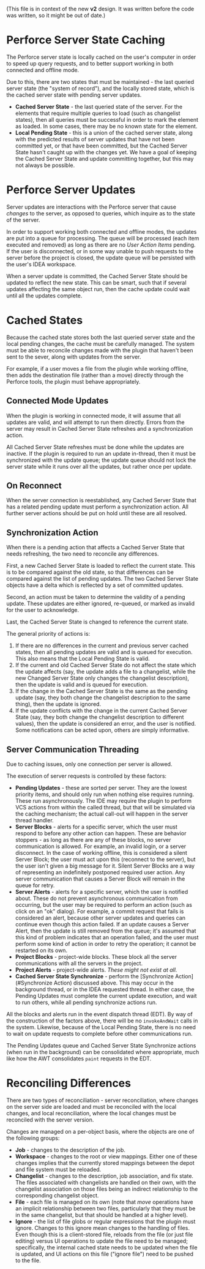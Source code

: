 (This file is in context of the new **v2** design.  It was written before the
code was written, so it might be out of date.)


# Perforce Server State Caching

The Perforce server state is locally cached on the user's computer in order
to speed up query requests, and to better support working in both connected
and offline mode.

Due to this, there are two states that must be maintained - the last
queried server state (the "system of record"), and the locally stored
state, which is the cached server state with pending server updates.

* **Cached Server State** - the last queried state of the server.
  For the elements that require multiple queries to load (such as
  changelist states), then all queries must be successful in order
  to mark the element as loaded.  In some cases, there may be no
  known state for the element.
* **Local Pending State** - this is a union of the cached server
  state, along with the predicted results of server updates that have
  not been committed yet, or that have been committed, but the
  Cached Server State hasn't caught up with the changes yet.
  We have a goal of keeping the Cached Server State and
  update committing together, but this may not always be possible.


# Perforce Server Updates

Server updates are interactions with the Perforce server that cause *changes*
to the server, as opposed to queries, which inquire as to the state of the
server.

In order to support working both connected and offline modes, the updates are
put into a queue for processing.  The queue will be processed (each item
executed and removed) as long as there are no *User Action Items* pending.
If the user is disconnected, or in some way unable to push requests to the
server before the project is closed, the update queue will be persisted with
the user's IDEA workspace.

When a server update is committed, the Cached Server State should be updated
to reflect the new state.  This can be smart, such that if several updates
affecting the same object run, then the cache update could wait until all
the updates complete.


# Cached States

Because the cached state stores both the last queried server state and
the local pending changes, the cache must be carefully managed.  The system
must be able to reconcile changes made with the plugin that haven't been
sent to the sever, along with updates from the server.

For example, if a user moves a file from the plugin while working offline,
then adds the destination file (rather than a move) directly through the
Perforce tools, the plugin must behave appropriately.


## Connected Mode Updates

When the plugin is working in connected mode, it will assume that all updates
are valid, and will attempt to run them directly.  Errors from the server
may result in Cached Server State refreshes and a synchronization action.

All Cached Server State refreshes must be done while the updates are inactive.
If the plugin is required to run an update in-thread, then it must be synchronized
with the update queue; the update queue should not lock the server state while it
runs over all the updates, but rather once per update.


## On Reconnect

When the server connection is reestablished, any Cached Server State that has a
related pending update must perform a synchronization action.  All further server
actions should be put on hold until these are all resolved.


## Synchronization Action

When there is a pending action that affects a Cached Server State that needs
refreshing, the two need to reconcile any differences.

First, a new Cached Server State is loaded to reflect the current state.
This is to be compared against the old state, so that differences can be
compared against the list of pending updates.  The two Cached Server State
objects have a delta which is reflected by a set of committed updates.

Second, an action must be taken to determine the validity of a pending update.
These updates are either ignored, re-queued, or marked as invalid for the user
to acknowledge.

Last, the Cached Server State is changed to reference the current state.

The general priority of actions is:

1. If there are no differences in the current and previous server
   cached states, then all pending updates are valid and is
   queued for execution.  This also means that the Local Pending
   State is valid.
2. If the current and old Cached Server State do not affect the
   state which the update affects (say, the update adds a file to
   a changelist, while the new Changed Server State only changes the
   changelist description), then the update is valid and is queued for
   execution.
3. If the change in the Cached Server State is the same
   as the pending update (say, they both change the changelist
   description to the same thing), then the update is ignored.
4. If the update conflicts with the change in the current
   Cached Server State (say, they both change the changelist
   description to different values), then the update is
   considered an error, and the user is notified.  Some notifications
   can be acted upon, others are simply informative.


## Server Communication Threading

Due to caching issues, only one connection per server is allowed.

The execution of server requests is controlled by these factors:

* **Pending Updates** - these are sorted per server.  They are the lowest
  priority items, and should only run when nothing else requires running.
  These run asynchronously.  The IDE may require the plugin to perform
  VCS actions from within the called thread, but that will be simulated via
  the caching mechanism; the actual call-out will happen in the
  server thread handler.
* **Server Blocks** - alerts for a specific server, which the user must
  respond to before any other action can happen.  These are behavior
  stoppers - as long as there are any of these blocks, no server communication
  is allowed.  For example, an invalid login, or a server disconnect.
  In the case of working offline, this is considered a silent Server Block;
  the user must act upon this (reconnect to the server), but the user isn't
  given a big message for it.  Silent Server Blocks are a way of representing
  an indefinitely postponed required user action.  Any server communication
  that causes a Server Block will remain in the queue for retry.
* **Server Alerts** - alerts for a specific server, which the user is
  notified about.  These do not prevent asynchronous communication from
  occurring, but the user may be required to perform an action
  (such as click on an "ok" dialog).  For example, a commit request
  that fails is considered an alert, because other server updates
  and queries can continue even though this action failed.  If an update
  causes a Server Alert, then the update is still removed from the queue;
  it's assumed that this kind of problem indicates that an operation failed,
  and the user must perform some kind of action in order to retry the
  operation; it cannot be restarted on its own.
* **Project Blocks** - project-wide blocks.  These block all the server
  communications with all the servers in the project.
* **Project Alerts** - project-wide alerts.  *These might not exist at all.*
* **Cached Server State Synchronize** - perform the
  [Synchronize Action](#Synchronize Action) discussed above.  This may occur
  in the background thread, or in the IDEA requested thread.  In either case,
  the Pending Updates must complete the current update execution, and wait
  to run others, while all pending synchronize actions run.

All the blocks and alerts run in the event dispatch thread (EDT).  By way of
the construction of the factors above, there will be no `invokeAndWait` calls
in the system.  Likewise, because of the Local Pending State, there is no
need to wait on update requests to complete before other communications run.

The Pending Updates queue and Cached Server State Synchronize actions (when run
in the background) can be consolidated where appropriate, much like how the
AWT consolidates `paint` requests in the EDT.


# Reconciling Differences

There are two types of reconciliation - server reconciliation, where changes
on the server side are loaded and must be reconciled with the local changes,
and local reconciliation, where the local changes must be reconciled with
the server version.

Changes are managed on a per-object basis, where the objects are one of the
following groups:

* **Job** - changes to the description of the job.
* **Workspace** - changes to the root or view mappings.  Either one of these
  changes implies that the currently stored mappings between the depot
  and file system must be reloaded.
* **Changelist** - changes to the description, job association, and
  fix state.  The files associated with changelists are handled on their own,
  with the changelist association on those files being an indirect relationship
  to the corresponding changelist object.
* **File** - each file is managed on its own (note that *move* operations
  have an implicit relationship between two files, particularly that they
  must be in the same changelist, but that should be handled at a higher level).
* **Ignore** - the list of file globs or regular expressions that the
  plugin must ignore.  Changes to this ignore mean changes to the handling
  of files.  Even though this is a client-stored file, reloads from the file
  (or just file editing) versus UI operations to update the file need to be
  managed; specifically, the internal cached state needs to be updated when
  the file is updated, and UI actions on this file ("ignore file") need to
  be pushed to the file.
